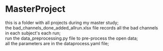 # MasterProject
this is a folder with all projects during my master study;  
the bad_channels_done_added_allrun.xlsx file records all the bad channels in each subject's each run;  
run the data_preprocessing.py file to pre-process the open data;  
all the parameters are in the dataprocess.yaml file;  
